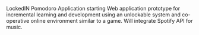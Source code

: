 LockedIN
Pomodoro Application starting Web application prototype for incremental learning and development using an unlockable system and co-operative online environment similar to a game. Will integrate Spotify API for music.
